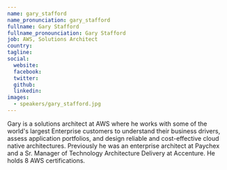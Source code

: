 ```yaml
---
name: gary_stafford
name_pronunciation: gary_stafford
fullname: Gary Stafford
fullname_pronounciation: Gary Stafford
job: AWS, Solutions Architect
country: 
tagline: 
social:
  website: 
  facebook:
  twitter:
  github: 
  linkedin: 
images:
  - speakers/gary_stafford.jpg
---
```


Gary is a solutions architect at AWS where he works with some of the world's largest Enterprise customers to understand their business drivers, assess application portfolios, and design reliable and cost-effective cloud native architectures. Previously he was an enterprise architect at Paychex and a Sr. Manager of Technology Architecture Delivery at Accenture. He holds 8 AWS certifications.